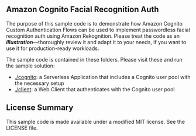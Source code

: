 ## Amazon Cognito Facial Recognition Auth

The purpose of this sample code is to demonstrate how Amazon Cognito Custom Authentication Flows can be used to implement passwordless facial recognition auth using Amazon Rekognition. Please treat the code as an _**illustration**_––thoroughly review it and adapt it to your needs, if you want to use it for production-ready workloads.

The sample code is contained in these folders. Please visit these and run the sample solution:

- [./cognito](./backend): a Serverless Application that includes a Cognito user pool with the necessary setup
- [./client](./webapp): a Web Client that authenticates with the Cognito user pool

## License Summary

This sample code is made available under a modified MIT license. See the LICENSE file.